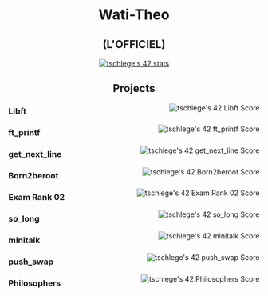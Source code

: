 <h1 align="center">Wati-Theo</h1>
<h2 align="center">(L'OFFICIEL)</h2>
<div align="center">
	<a href="https://www.instagram.com/wati__theo/"><img src="https://badge42.vercel.app/api/v2/cl1m1eyu1033109jo16a03k20/stats?cursusId=21&coalitionId=51" alt="tschlege's 42 stats" /></a>
</div>
<h2 align="center">Projects</h2>
<div>
	<a href="https://open.spotify.com/playlist/0M3yJBhttUkqVcNCWt3fYC?si=390daff60a314eb8"><img src="https://badge42.vercel.app/api/v2/cl1m1eyu1033109jo16a03k20/project/2396454" alt="tschlege's 42 Libft Score" align="right"/></a>
</div>
<div>
	<h3>Libft</h3>
</div>

<a href="https://open.spotify.com/user/i2ddw83f58yhvttwaf8q26nh0?si=c9ecb6057e3444f8"><img src="https://badge42.vercel.app/api/v2/cl1m1eyu1033109jo16a03k20/project/2422563" alt="tschlege's 42 ft_printf Score" align="right"/></a>

<div>
	<h3>ft_printf</h3>
</div>

<a href="https://open.spotify.com/user/i2ddw83f58yhvttwaf8q26nh0?si=c9ecb6057e3444f8"><img src="https://badge42.vercel.app/api/v2/cl1m1eyu1033109jo16a03k20/project/2462103" alt="tschlege's 42 get_next_line Score" align="right"/></a>

<div>
	<h3>get_next_line</h3>
</div>

<a href="https://www.instagram.com/wati__theo/"><img src="https://badge42.vercel.app/api/v2/cl1m1eyu1033109jo16a03k20/project/2533031" alt="tschlege's 42 Born2beroot Score" align="right"/></a>

<div>
	<h3>Born2beroot</h3>
</div>

<a href="https://www.instagram.com/wati__theo/"><img src="https://badge42.vercel.app/api/v2/cl1m1eyu1033109jo16a03k20/project/2586135" alt="tschlege's 42 Exam Rank 02 Score" align="right"/></a>

<div>
	<h3>Exam Rank 02</h3>
</div>

<a href="https://www.instagram.com/wati__theo/"><img src="https://badge42.vercel.app/api/v2/cl1m1eyu1033109jo16a03k20/project/2586703" alt="tschlege's 42 so_long Score" align="right"/></a>

<div>
	<h3>so_long</h3>
</div>

<a href="https://www.instagram.com/wati__theo/"><img src="https://badge42.vercel.app/api/v2/cl1m1eyu1033109jo16a03k20/project/2586704" alt="tschlege's 42 minitalk Score" align="right"/></a>

<div>
	<h3>minitalk</h3>
</div>

<a href="https://www.instagram.com/wati__theo/"><img src="https://badge42.vercel.app/api/v2/cl1m1eyu1033109jo16a03k20/project/2623978" alt="tschlege's 42 push_swap Score" align="right"/></a>

<div>
	<h3>push_swap</h3>
</div>

<a href="https://www.instagram.com/wati__theo/"><img src="https://badge42.vercel.app/api/v2/cl1m1eyu1033109jo16a03k20/project/2669375" alt="tschlege's 42 Philosophers Score" align="right"/></a>

<div>
	<h3>Philosophers</h3>
</div>
